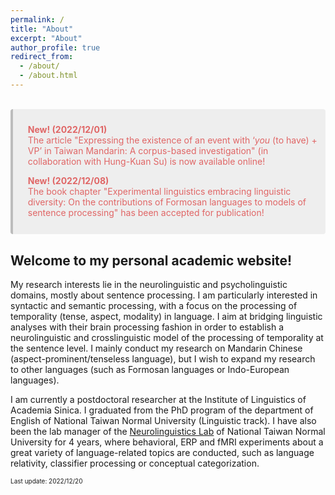 ```yaml
---
permalink: /
title: "About"
excerpt: "About"
author_profile: true
redirect_from: 
  - /about/
  - /about.html
---
```


<br>
<div style='background-color:#eeeeee; color: #e06666; border-left: solid #bcbcbc 4px; border-radius: 4px; padding:0.7em;'>
<div style='margin-left:1em;margin-top:1em'><b>New! (2022/12/01)</b><br> The article "Expressing the existence of an event with ‘<i>you</i> (to have) + VP’ in Taiwan Mandarin: A corpus-based investigation" (in collaboration with Hung-Kuan Su) is now available online!
</div>
<div style='margin-left:1em;margin-top:1em'><b>New! (2022/12/08)</b><br> The book chapter "Experimental linguistics embracing linguistic diversity: On the contributions of Formosan languages to models of sentence processing" has been accepted for publication!
</div>
<br>
</div>

## Welcome to my personal academic website!

My research interests lie in the neurolinguistic and psycholinguistic domains, mostly about sentence processing. I am particularly interested in syntactic and semantic processing, with a focus on the processing of temporality (tense, aspect, modality) in language. I aim at bridging linguistic analyses with their brain processing fashion in order to establish a neurolinguistic and crosslinguistic model of the processing of temporality at the sentence level. I mainly conduct my research on Mandarin Chinese (aspect-prominent/tenseless language), but I wish to expand my research to other languages (such as Formosan languages or Indo-European languages). 

I am currently a postdoctoral researcher at the Institute of Linguistics of Academia Sinica. I graduated from the PhD program of the department of English of National Taiwan Normal University (Linguistic track). I have also been the lab manager of the [Neurolinguistics Lab](https://neurolinguisticslabntnu.wordpress.com/) of National Taiwan Normal University for 4 years, where behavioral, ERP and fMRI experiments about a great variety of language-related topics are conducted, such as language relativity, classifier processing or conceptual categorization.


<font size="1">Last update: 2022/12/20</font>